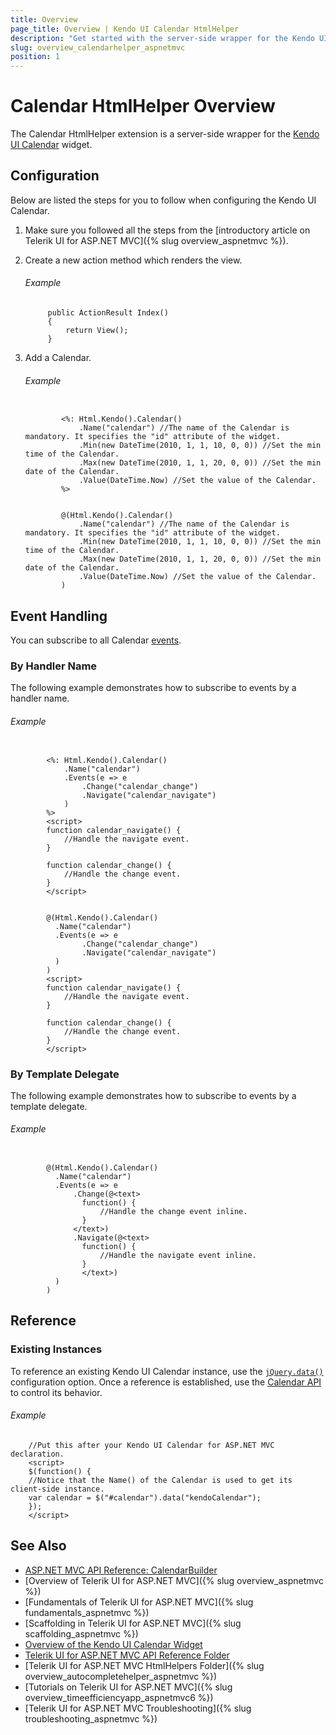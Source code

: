 ```yaml
---
title: Overview
page_title: Overview | Kendo UI Calendar HtmlHelper
description: "Get started with the server-side wrapper for the Kendo UI Calendar widget for ASP.NET MVC."
slug: overview_calendarhelper_aspnetmvc
position: 1
---
```


# Calendar HtmlHelper Overview

The Calendar HtmlHelper extension is a server-side wrapper for the [Kendo UI Calendar](https://demos.telerik.com/kendo-ui/calendar/index) widget.

## Configuration

Below are listed the steps for you to follow when configuring the Kendo UI Calendar.

1. Make sure you followed all the steps from the [introductory article on Telerik UI for ASP.NET MVC]({% slug overview_aspnetmvc %}).

1. Create a new action method which renders the view.

    ###### Example

            public ActionResult Index()
            {
                return View();
            }

1. Add a Calendar.

    ###### Example

    ```tab-ASPX

            <%: Html.Kendo().Calendar()
                .Name("calendar") //The name of the Calendar is mandatory. It specifies the "id" attribute of the widget.
                .Min(new DateTime(2010, 1, 1, 10, 0, 0)) //Set the min time of the Calendar.
                .Max(new DateTime(2010, 1, 1, 20, 0, 0)) //Set the min date of the Calendar.
                .Value(DateTime.Now) //Set the value of the Calendar.
            %>
    ```
    ```tab-Razor

            @(Html.Kendo().Calendar()
                .Name("calendar") //The name of the Calendar is mandatory. It specifies the "id" attribute of the widget.
                .Min(new DateTime(2010, 1, 1, 10, 0, 0)) //Set the min time of the Calendar.
                .Max(new DateTime(2010, 1, 1, 20, 0, 0)) //Set the min date of the Calendar.
                .Value(DateTime.Now) //Set the value of the Calendar.
            )
    ```

## Event Handling

You can subscribe to all Calendar [events](http://docs.telerik.com/kendo-ui/api/javascript/ui/calendar#events).

### By Handler Name

The following example demonstrates how to subscribe to events by a handler name.

###### Example

```tab-ASPX

        <%: Html.Kendo().Calendar()
            .Name("calendar")
            .Events(e => e
                .Change("calendar_change")
                .Navigate("calendar_navigate")
            )
        %>
        <script>
        function calendar_navigate() {
            //Handle the navigate event.
        }

        function calendar_change() {
            //Handle the change event.
        }
        </script>
```
```tab-Razor

        @(Html.Kendo().Calendar()
          .Name("calendar")
          .Events(e => e
                .Change("calendar_change")
                .Navigate("calendar_navigate")
          )
        )
        <script>
        function calendar_navigate() {
            //Handle the navigate event.
        }

        function calendar_change() {
            //Handle the change event.
        }
        </script>
```

### By Template Delegate

The following example demonstrates how to subscribe to events by a template delegate.

###### Example

```tab-Razor

        @(Html.Kendo().Calendar()
          .Name("calendar")
          .Events(e => e
              .Change(@<text>
                function() {
                    //Handle the change event inline.
                }
              </text>)
              .Navigate(@<text>
                function() {
                    //Handle the navigate event inline.
                }
                </text>)
          )
        )
```

## Reference

### Existing Instances

To reference an existing Kendo UI Calendar instance, use the [`jQuery.data()`](http://api.jquery.com/jQuery.data/) configuration option. Once a reference is established, use the [Calendar API](http://docs.telerik.com/kendo-ui/api/javascript/ui/calendar#methods) to control its behavior.

###### Example

        //Put this after your Kendo UI Calendar for ASP.NET MVC declaration.
        <script>
        $(function() {
        //Notice that the Name() of the Calendar is used to get its client-side instance.
        var calendar = $("#calendar").data("kendoCalendar");
        });
        </script>

## See Also

* [ASP.NET MVC API Reference: CalendarBuilder](http://docs.telerik.com/kendo-ui/api/Kendo.Mvc.UI.Fluent/CalendarBuilder)
* [Overview of Telerik UI for ASP.NET MVC]({% slug overview_aspnetmvc %})
* [Fundamentals of Telerik UI for ASP.NET MVC]({% slug fundamentals_aspnetmvc %})
* [Scaffolding in Telerik UI for ASP.NET MVC]({% slug scaffolding_aspnetmvc %})
* [Overview of the Kendo UI Calendar Widget](http://docs.telerik.com/kendo-ui/controls/scheduling/calendar/overview)
* [Telerik UI for ASP.NET MVC API Reference Folder](http://docs.telerik.com/kendo-ui/api/Kendo.Mvc/AggregateFunction)
* [Telerik UI for ASP.NET MVC HtmlHelpers Folder]({% slug overview_autocompletehelper_aspnetmvc %})
* [Tutorials on Telerik UI for ASP.NET MVC]({% slug overview_timeefficiencyapp_aspnetmvc6 %})
* [Telerik UI for ASP.NET MVC Troubleshooting]({% slug troubleshooting_aspnetmvc %})
